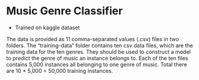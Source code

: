# Music Genre Classifier

- Trained on kaggle dataset

The data is provided as 11 comma-separated values (.csv) files in two folders. The “training-data” folder contains ten csv data files, which are the training data for the ten genres. They should be used to construct a model to predict the genre of music an instance belongs to. Each of the ten files contains 5,000 instances all belonging to one genre of music. Total there are 10 * 5,000 = 50,000 training instances.
